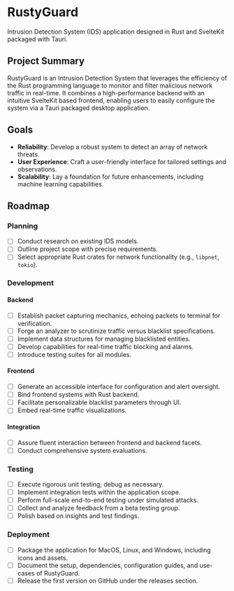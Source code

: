 # RustyGuard

Intrusion Detection System (IDS) application designed in Rust and SvelteKit packaged with Tauri.

## Project Summary

RustyGuard is an Intrusion Detection System that leverages the efficiency of the Rust programming language to monitor and filter malicious network traffic in real-time. It combines a high-performance backend with an intuitive SvelteKit based frontend, enabling users to easily configure the system via a Tauri packaged desktop application.

## Goals

- **Reliability**: Develop a robust system to detect an array of network threats.
- **User Experience**: Craft a user-friendly interface for tailored settings and observations.
- **Scalability**: Lay a foundation for future enhancements, including machine learning capabilities.

## Roadmap

### Planning

- [ ] Conduct research on existing IDS models.
- [ ] Outline project scope with precise requirements.
- [ ] Select appropriate Rust crates for network functionality (e.g., `libpnet`, `tokio`).

### Development

#### Backend

- [ ] Establish packet capturing mechanics, echoing packets to terminal for verification.
- [ ] Forge an analyzer to scrutinize traffic versus blacklist specifications.
- [ ] Implement data structures for managing blacklisted entities.
- [ ] Develop capabilities for real-time traffic blocking and alarms.
- [ ] Introduce testing suites for all modules.

#### Frontend

- [ ] Generate an accessible interface for configuration and alert oversight.
- [ ] Bind frontend systems with Rust backend.
- [ ] Facilitate personalizable blacklist parameters through UI.
- [ ] Embed real-time traffic visualizations.

#### Integration

- [ ] Assure fluent interaction between frontend and backend facets.
- [ ] Conduct comprehensive system evaluations.

### Testing

- [ ] Execute rigorous unit testing; debug as necessary.
- [ ] Implement integration tests within the application scope.
- [ ] Perform full-scale end-to-end testing under simulated attacks.
- [ ] Collect and analyze feedback from a beta testing group.
- [ ] Polish based on insights and test findings.

### Deployment

- [ ] Package the application for MacOS, Linux, and Windows, including icons and assets.
- [ ] Document the setup, dependencies, configuration guides, and use-cases of RustyGuard.
- [ ] Release the first version on GitHub under the releases section.
